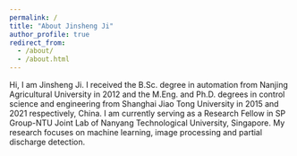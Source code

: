 ```yaml
---
permalink: /
title: "About Jinsheng Ji"
author_profile: true
redirect_from: 
  - /about/
  - /about.html
---
```

Hi, I am Jinsheng Ji. I received the B.Sc. degree in automation from Nanjing Agricultural University in 2012 and the M.Eng. and Ph.D. degrees in control science and engineering from Shanghai Jiao Tong University in 2015 and 2021 respectively, China. I am currently serving as a Research Fellow in SP Group-NTU Joint Lab of Nanyang Technological University, Singapore. My research focuses on machine learning, image processing and partial discharge detection.
